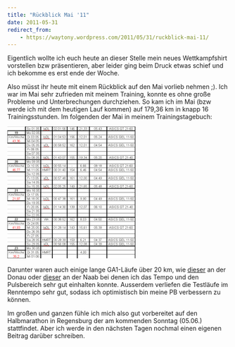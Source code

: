 ```yaml
---
title: "Rückblick Mai '11"
date: 2011-05-31
redirect_from:
    - https://waytony.wordpress.com/2011/05/31/ruckblick-mai-11/
---
```


Eigentlich wollte ich euch heute an dieser Stelle mein neues Wettkampfshirt vorstellen bzw präsentieren, aber leider ging beim Druck etwas schief und ich bekomme es erst ende der Woche.

Also müsst ihr heute mit einem Rückblick auf den Mai vorlieb nehmen ;). Ich war im Mai sehr zufrieden mit meinem Training, konnte es ohne große Probleme und Unterbrechungen durchziehen. So kam ich im Mai (bzw werde ich mit dem heutigen Lauf kommen) auf 179,36 km in knapp 16 Trainingsstunden. Im folgenden der Mai in meinem Trainingstagebuch:

![](/assets/images/img/2011-05-mai.png)

Darunter waren auch einige lange GA1-Läufe über 20 km, wie [dieser](http://connect.garmin.com/activity/85857733) an der Donau oder [dieser](http://connect.garmin.com/activity/82789649) an der Naab bei denen ich das Tempo und den Pulsbereich sehr gut einhalten konnte. Ausserdem verliefen die Testläufe im Renntempo sehr gut, sodass ich optimistisch bin meine PB verbessern zu können.

Im großen und ganzen fühle ich mich also gut vorbereitet auf den Halbmarathon in Regensburg der am kommenden Sonntag (05.06.) stattfindet. Aber ich werde in den nächsten Tagen nochmal einen eigenen Beitrag darüber schreiben.
<br><br>
